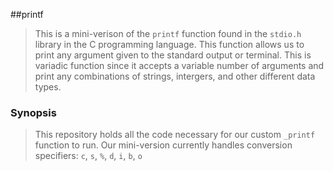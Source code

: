 ##printf
> This is a  mini-verison of the ```printf``` function found in
> the ```stdio.h``` library in the C programming language. This function allows
> us to print any argument given to the standard output or terminal. This is variadic function
> since it accepts a variable number of arguments and 
> print any combinations of strings, intergers, and other different data types.

### Synopsis
> This repository holds all the code necessary for our custom ```_printf```
> function to run. Our mini-version currently handles conversion specifiers:
> ```c```, ```s```, ```%```, ```d```, ```i```, ```b```, ```o```
 
